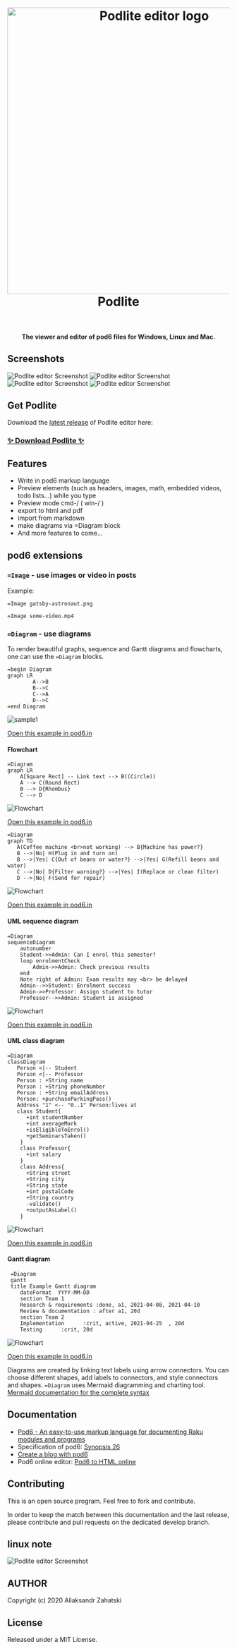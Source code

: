 
 <h1 align="center">
<img src="https://github.com/zag/podlite-desktop/raw/master/doc/podlite-desktop.png" alt="Podlite editor logo" width="650">
<br/> 
  Podlite
<br/>
<br/>
</h1>
<h4 align="center">The viewer and editor of pod6 files for Windows, Linux and Mac.</h4>

## Screenshots

![Podlite editor Screenshot](./doc/screenshot-full-page.png)
![Podlite editor Screenshot](./doc/Screenshot1.png)
![Podlite editor Screenshot](./doc/Screenshot2.png)
![Podlite editor Screenshot](./doc/Screenshot3.png)


## Get Podlite


Download the [latest release](https://github.com/zag/podlite-desktop/releases/latest) of Podlite editor here:

### [✨ Download Podlite ✨](https://github.com/zag/podlite-desktop/releases/latest)


## Features

* Write in pod6 markup language 
* Preview elements (such as headers, images, math, embedded videos, todo lists...) while you type
* Preview mode cmd-/ ( win-/ )
* export to html and pdf
* import from markdown
* make diagrams via =Diagram block
* And more features to come...

## pod6 extensions
### `=Image` - use images or video in posts

Example:

`=Image gatsby-astronaut.png
`

`=Image some-video.mp4
`
### `=Diagram` - use diagrams

To render beautiful graphs, sequence and Gantt diagrams and flowcharts, one can use the `=Diagram` blocks.

```
=begin Diagram 
graph LR
        A-->B
        B-->C
        C-->A
        D-->C
=end Diagram
```
![sample1](./doc/diagram-sample1.png)

[Open this example in pod6.in](https://pod6.in/#p=%3Dbegin+Diagram+%0Agraph+LR%0A++++++++A--%3EB%0A++++++++B--%3EC%0A++++++++C--%3EA%0A++++++++D--%3EC%0A%3Dend+Diagram)

#### Flowchart

```
=Diagram
graph LR
    A[Square Rect] -- Link text --> B((Circle))
    A --> C(Round Rect)
    B --> D{Rhombus}
    C --> D
```
![Flowchart](./doc/diagram-sample2.png)

[Open this example in pod6.in](https://pod6.in/#p=%3Dhead1+Graph%0A%0A%3DDiagram%0Agraph+LR%0A++A--%3EB%0A++B--%3EC%0A++C--%3EA%0A++D--%3EC%0A%0A%3DDiagram%0Agraph+LR%0A++++A%5BSquare+Rect%5D+--+Link+text+--%3E+B%28%28Circle%29%29%0A++++A+--%3E+C%28Round+Rect%29%0A++++B+--%3E+D%7BRhombus%7D%0A++++C+--%3E+D%0A%0A%0A+%0A%0A)

```
=Diagram
graph TD
   A(Coffee machine <br>not working) --> B{Machine has power?}
   B -->|No| H(Plug in and turn on)
   B -->|Yes| C{Out of beans or water?} -->|Yes| G(Refill beans and water)
   C -->|No| D{Filter warning?} -->|Yes| I(Replace or clean filter)
   D -->|No| F(Send for repair)
```
![Flowchart](./doc/diagram-sample6.png)

[Open this example in pod6.in](https://pod6.in/#p=%3Dhead1+Flowchart%0A%3DDiagram%0Agraph+TD%0A+++A%28Coffee+machine+%3Cbr%3Enot+working%29+--%3E+B%7BMachine+has+power%3F%7D%0A+++B+--%3E%7CNo%7C+H%28Plug+in+and+turn+on%29%0A+++B+--%3E%7CYes%7C+C%7BOut+of+beans+or+water%3F%7D+--%3E%7CYes%7C+G%28Refill+beans+and+water%29%0A+++C+--%3E%7CNo%7C+D%7BFilter+warning%3F%7D+--%3E%7CYes%7C+I%28Replace+or+clean+filter%29%0A+++D+--%3E%7CNo%7C+F%28Send+for+repair%29)
#### UML sequence diagram

```
=Diagram
sequenceDiagram
    autonumber
    Student->>Admin: Can I enrol this semester?
    loop enrolmentCheck
        Admin->>Admin: Check previous results
    end
    Note right of Admin: Exam results may <br> be delayed
    Admin-->>Student: Enrolment success
    Admin->>Professor: Assign student to tutor
    Professor-->>Admin: Student is assigned
```
![Flowchart](./doc/diagram-sample3.png)

[Open this example in pod6.in](https://pod6.in/#p=+%3Dhead2+UML+sequence+diagram%0A%0A%3DDiagram%0AsequenceDiagram%0A++++autonumber%0A++++Student-%3E%3EAdmin%3A+Can+I+enrol+this+semester%3F%0A++++loop+enrolmentCheck%0A++++++++Admin-%3E%3EAdmin%3A+Check+previous+results%0A++++end%0A++++Note+right+of+Admin%3A+Exam+results+may+%3Cbr%3E+be+delayed%0A++++Admin--%3E%3EStudent%3A+Enrolment+success%0A++++Admin-%3E%3EProfessor%3A+Assign+student+to+tutor%0A++++Professor--%3E%3EAdmin%3A+Student+is+assigned)


#### UML class diagram


```
=Diagram
classDiagram
   Person <|-- Student
   Person <|-- Professor
   Person : +String name
   Person : +String phoneNumber
   Person : +String emailAddress
   Person: +purchaseParkingPass()
   Address "1" <-- "0..1" Person:lives at
   class Student{
      +int studentNumber
      +int averageMark
      +isEligibleToEnrol()
      +getSeminarsTaken()
    }
    class Professor{
      +int salary
    }
    class Address{
      +String street
      +String city
      +String state
      +int postalCode
      +String country
      -validate()
      +outputAsLabel()  
    }
```
![Flowchart](./doc/diagram-sample4.png)

[Open this example in pod6.in](https://pod6.in/#p=%3Dhead1+%0AUML+class+diagram%0A%0A%3DDiagram%0AclassDiagram%0A+++Person+%3C%7C--+Student%0A+++Person+%3C%7C--+Professor%0A+++Person+%3A+%2BString+name%0A+++Person+%3A+%2BString+phoneNumber%0A+++Person+%3A+%2BString+emailAddress%0A+++Person%3A+%2BpurchaseParkingPass%28%29%0A+++Address+%221%22+%3C--+%220..1%22+Person%3Alives+at%0A+++class+Student%7B%0A++++++%2Bint+studentNumber%0A++++++%2Bint+averageMark%0A++++++%2BisEligibleToEnrol%28%29%0A++++++%2BgetSeminarsTaken%28%29%0A++++%7D%0A++++class+Professor%7B%0A++++++%2Bint+salary%0A++++%7D%0A++++class+Address%7B%0A++++++%2BString+street%0A++++++%2BString+city%0A++++++%2BString+state%0A++++++%2Bint+postalCode%0A++++++%2BString+country%0A++++++-validate%28%29%0A++++++%2BoutputAsLabel%28%29++%0A++++%7D)

#### Gantt diagram
```
 =Diagram
 gantt
 title Example Gantt diagram
    dateFormat  YYYY-MM-DD
    section Team 1
    Research & requirements :done, a1, 2021-04-08, 2021-04-10
    Review & documentation : after a1, 20d
    section Team 2
    Implementation      :crit, active, 2021-04-25  , 20d
    Testing      :crit, 20d
```

![Flowchart](./doc/diagram-sample5.png)

[Open this example in pod6.in](https://pod6.in/#p=+%0A+%3Dhead2+Gant%0A+%0A+%3DDiagram%0A+gantt%0A+title+Example+Gantt+diagram%0A++++dateFormat++YYYY-MM-DD%0A++++section+Team+1%0A++++Research+%26+requirements+%3Adone%2C+a1%2C+2021-04-08%2C+2021-04-10%0A++++Review+%26+documentation+%3A+after+a1%2C+20d%0A++++section+Team+2%0A++++Implementation++++++%3Acrit%2C+active%2C+2021-04-25++%2C+20d%0A++++Testing++++++%3Acrit%2C+20d)


Diagrams are created by linking text labels using arrow connectors. You can choose different shapes, add labels to connectors, and style connectors and shapes.
`=Diagram` uses Mermaid diagramming and charting tool.
[Mermaid documentation for the complete syntax](https://mermaid-js.github.io/mermaid/#/)
## Documentation
* [Pod6 - An easy-to-use markup language for documenting Raku modules and programs](https://docs.raku.org/language/pod)
* Specification of pod6: [Synopsis 26](https://github.com/perl6/specs/blob/master/S26-documentation.pod)
* [Create a blog with pod6](https://zahatski.com/2020/5/28/1/create-a-blog-with-pod6)
* Pod6 online editor: [Pod6 to HTML online](https://pod6.in/)

## Contributing

This is an open source program. Feel free to fork and contribute.

In order to keep the match between this documentation and the last release, please contribute and pull requests on the dedicated develop branch.

## linux note
![Podlite editor Screenshot](./doc/linuxAppImage-permissions.png)

## AUTHOR

Copyright (c) 2020 Aliaksandr Zahatski


## License

Released under a MIT License.